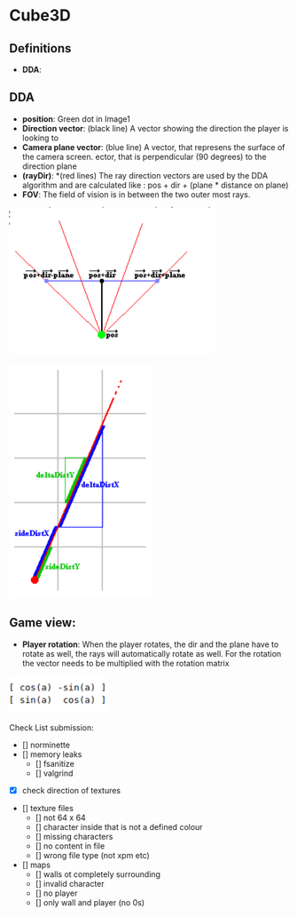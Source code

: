# Cube3D

## Definitions

- **DDA**:
</p>


## DDA

- **position**: Green dot in Image1
- **Direction vector**: (black line) A vector showing the direction the player is looking to
- **Camera plane vector**: (blue line) A vector, that represens the surface of the camera screen. ector, that is perpendicular (90 degrees) to the direction plane
- **(rayDir)**: *(red lines) The ray direction vectors are used by the DDA algorithm and are calculated like : pos + dir + (plane * distance on plane)
- **FOV**: The field of vision is in between the two outer most rays.

![Image1](assets/image/pos_dir_plane.png)

![delta_dist and side_dist](assets/image/delta_dist-side_dist.png)

</p>


## Game view:

- **Player rotation**: When the player rotates, the dir and the plane have to rotate as well, the rays will automatically rotate as well. For the rotation the vector needs to be multiplied with the rotation matrix

![Rotation Matrix](assets/image/rotation_matrix.png)



Check List submission:

- [] norminette
- [] memory leaks
	- [] fsanitize
	- [] valgrind
- [x] check direction of textures
- [] texture files
	- [] not 64 x 64
	- [] character inside that is not a defined colour
	- [] missing characters
	- [] no content in file
	- [] wrong file type (not xpm etc)
- [] maps
	- [] walls  ot completely surrounding
	- [] invalid character
	- [] no player
	- [] only wall and player (no 0s)
